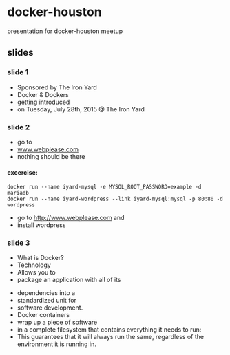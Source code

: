 # docker-houston
presentation for docker-houston meetup

## slides

### slide 1
* Sponsored by The Iron Yard
* Docker & Dockers
* getting introduced
* on Tuesday, July 28th, 2015 @ The Iron Yard

### slide 2
* go to 
* www.webplease.com
* nothing should be there

#### excercise:
```
docker run --name iyard-mysql -e MYSQL_ROOT_PASSWORD=example -d mariadb
docker run --name iyard-wordpress --link iyard-mysql:mysql -p 80:80 -d wordpress
```

* go to  http://www.webplease.com and 
* install wordpress

### slide 3
+ What is Docker?
+ Technology
+ Allows you to 
+ package an application with all of its 
* dependencies into a 
* standardized unit for 
* software development.
* Docker containers 
* wrap up a piece of software 
* in a complete filesystem that contains everything it needs to run: 
* This guarantees that it will always run the same, regardless of the environment it is running in.

